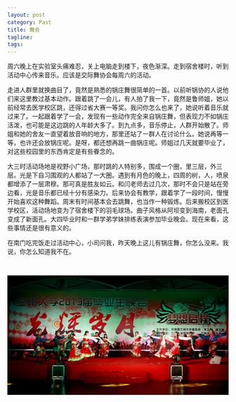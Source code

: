 ```yaml
---
layout: post
category: Past
title: 舞会
tagline:
tags: 
---
```


周六晚上在实验室头痛难忍，关上电脑走到楼下，夜色渐深。走到宿舍楼时，听到活动中心传来音乐。应该是交际舞协会每周六的活动。

走进人群里就换曲目了，竟然是熟悉的锅庄舞很简单的一首。以前听锅协的人说他们来这里教过基本动作。跟着跳了一会儿，有人拍了我一下，竟然是鲁师姐，她以前经常去医学校区跳，还得过省大赛一等奖。我问你怎么也来了，她说听着音乐就过来了。一起跟着学了一会，发现有一些动作完全来自锅庄舞，但表现力不如锅庄活泼，也可能是这边跳的人年龄大多了。到九点多，音乐停止，人群开始散了。师姐和她的舍友一直望着放音响的地方，那里还站了一群人在讨论什么。她说再等一等，也许还会放锅庄呢。是呀，都还想再跳一曲锅庄呢。师姐过几天就要毕业了，对这些校园里的东西肯定是有些眷念的。

大三时活动场地是视野小广场，那时跳的人特别多，围成一个圈，里三层，外三层。光是下自习围观的人都站了一大圈。遇到有月色的晚上，四周的树，人，喷泉都增添了一层肃穆。那可真是胜友如云。和闫老师去过几次，那时不会只是站在旁边看，光是音乐都已经十分有感染力。后来协会有教学，跟着学了一段时间，慢慢开始喜欢这种舞蹈。周末有时间基本会去跳舞，也当作一种锻炼。后来搬校区到医学校区，活动场地变为了宿舍楼下的羽毛球场。曲子风格从阿坝变到海南，老面孔变成了新面孔。大四毕业时和一群学弟学妹排练表演参加毕业晚会。现在来看，这些事情还是很有意义的。

在南门吃完饭走过活动中心，小司问我，昨天晚上这儿有锅庄舞，你怎么没来。我说，你怎么知道我不在。

<br>

![ball](/assets/images/ball.jpg)